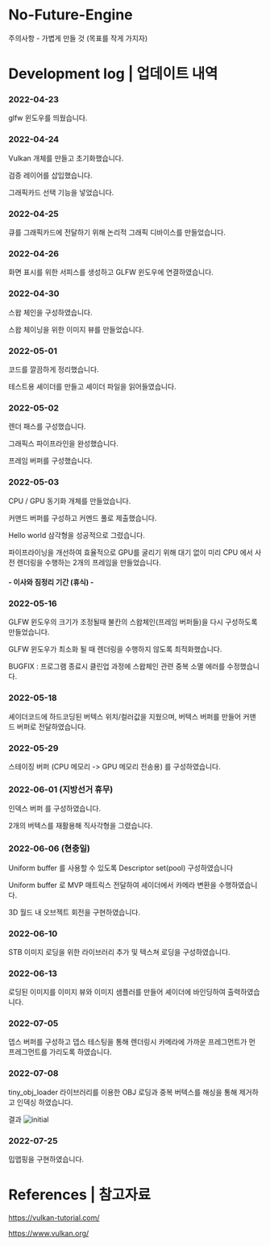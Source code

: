 # No-Future-Engine

주의사항 - 가볍게 만들 것 (목표를 작게 가지자)



# Development log | 업데이트 내역

### 2022-04-23

glfw 윈도우를 띄웠습니다.

### 2022-04-24

Vulkan 개체를 만들고 초기화했습니다.

검증 레이어를 삽입했습니다.

그래픽카드 선택 기능을 넣었습니다.

### 2022-04-25

큐를 그래픽카드에 전달하기 위해 논리적 그래픽 디바이스를 만들었습니다.

### 2022-04-26

화면 표시를 위한 서피스를 생성하고 GLFW 윈도우에 연결하였습니다.

### 2022-04-30

스왑 체인을 구성하였습니다.

스왑 체이닝을 위한 이미지 뷰를 만들었습니다.

### 2022-05-01

코드를 깔끔하게 정리했습니다.

테스트용 셰이더를 만들고 셰이더 파일을 읽어들였습니다.

### 2022-05-02

렌더 패스를 구성했습니다.

그래픽스 파이프라인을 완성했습니다.

프레임 버퍼를 구성했습니다.

### 2022-05-03

CPU / GPU 동기화 개체를 만들었습니다.

커맨드 버퍼를 구성하고 커멘드 풀로 제출했습니다.

Hello world 삼각형을 성공적으로 그렸습니다.

파이프라이닝을 개선하여 효율적으로 GPU를 굴리기 위해 대기 없이 미리 CPU 에서 사전 렌더링을 수행하는 2개의 프레임을 만들었습니다.

#### - 이사와 짐정리 기간 (휴식) -

### 2022-05-16

GLFW 윈도우의 크기가 조정될때 불칸의 스왑체인(프레임 버퍼들)을 다시 구성하도록 만들었습니다.

GLFW 윈도우가 최소화 될 때 렌더링을 수행하지 않도록 최적화했습니다.

BUGFIX : 프로그램 종료시 클린업 과정에 스왑체인 관련 중복 소멸 에러를 수정했습니다.

### 2022-05-18

셰이더코드에 하드코딩된 버텍스 위치/컬러값을 지웠으며, 버텍스 버퍼를 만들어 커맨드 버퍼로 전달하였습니다.

### 2022-05-29

스테이징 버퍼 (CPU 메모리 -> GPU 메모리 전송용) 를 구성하였습니다.

### 2022-06-01 (지방선거 휴무)

인덱스 버퍼 를 구성하였습니다.

2개의 버텍스를 재활용해 직사각형을 그렸습니다.

### 2022-06-06 (현충일)

Uniform buffer 를 사용할 수 있도록 Descriptor set(pool) 구성하였습니다

Uniform buffer 로 MVP 매트릭스 전달하여 셰이더에서 카메라 변환을 수행하였습니다.

3D 월드 내 오브젝트 회전을 구현하였습니다.

### 2022-06-10

STB 이미지 로딩을 위한 라이브러리 추가 및 텍스쳐 로딩을 구성하였습니다.

### 2022-06-13

로딩된 이미지를 이미지 뷰와 이미지 샘플러를 만들어 셰이더에 바인딩하여 출력하였습니다.

### 2022-07-05

뎁스 버퍼를 구성하고 뎁스 테스팅을 통해 렌더링시 카메라에 가까운 프레그먼트가 먼 프레그먼트를 가리도록 하였습니다.

### 2022-07-08

tiny_obj_loader 라이브러리를 이용한 OBJ 로딩과 중복 버텍스를 해싱을 통해 제거하고 인덱싱 하였습니다.

결과
![initial](https://user-images.githubusercontent.com/17117191/177825645-1fdb227b-0cad-4b19-a223-ccbf09cf56fc.png)

### 2022-07-25

밉맵핑을 구현하였습니다.


# References | 참고자료

https://vulkan-tutorial.com/

https://www.vulkan.org/


